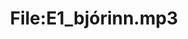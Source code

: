 ---
title: File:E1_bjórinn.mp3
recording of: bjórinn
reading speed: slow
speaker: E
license: CC0
---